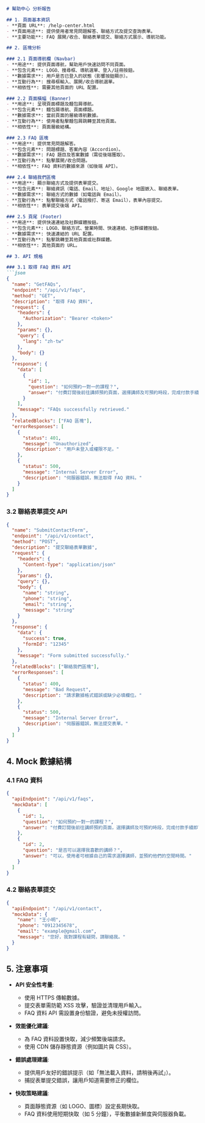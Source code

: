 ```markdown
# 幫助中心 分析報告

## 1. 頁面基本資訊
- **頁面 URL**: /help-center.html
- **頁面用途**: 提供使用者常見問題解答、聯絡方式及提交查詢表單。
- **主要功能**: FAQ 展開/收合、聯絡表單提交、聯絡方式展示、導航功能。

## 2. 區塊分析

### 2.1 頁面導航欄 (Navbar)
- **用途**: 提供頁面導航，幫助用戶快速訪問不同頁面。
- **包含元素**: LOGO、搜尋框、導航選單、登入/註冊按鈕。
- **數據需求**: 用戶是否已登入的狀態（影響按鈕顯示）。
- **互動行為**: 搜尋框輸入、展開/收合導航選單。
- **相依性**: 需要其他頁面的 URL 配置。

### 2.2 頁面橫幅 (Banner)
- **用途**: 呈現頁面標題及麵包屑導航。
- **包含元素**: 麵包屑導航、頁面標題。
- **數據需求**: 當前頁面的層級導航數據。
- **互動行為**: 使用者點擊麵包屑跳轉至其他頁面。
- **相依性**: 頁面層級結構。

### 2.3 FAQ 區塊
- **用途**: 提供常見問題解答。
- **包含元素**: 問題標題、答案內容（Accordion）。
- **數據需求**: FAQ 題目及答案數據（需從後端獲取）。
- **互動行為**: 點擊展開/收合問題。
- **相依性**: FAQ 資料的數據來源（如後端 API）。

### 2.4 聯絡我們區塊
- **用途**: 顯示聯絡方式及提供表單提交。
- **包含元素**: 聯絡資訊（電話、Email、地址）、Google 地圖嵌入、聯絡表單。
- **數據需求**: 聯絡方式的數據（如電話與 Email）。
- **互動行為**: 點擊聯絡方式（電話撥打、寄送 Email），表單內容提交。
- **相依性**: 表單提交後端 API。

### 2.5 頁尾 (Footer)
- **用途**: 提供快速連結及社群媒體按鈕。
- **包含元素**: LOGO、聯絡方式、營業時間、快速連結、社群媒體按鈕。
- **數據需求**: 快速連結的 URL 配置。
- **互動行為**: 點擊跳轉至其他頁面或社群媒體。
- **相依性**: 其他頁面的 URL。

## 3. API 規格

### 3.1 取得 FAQ 資料 API
```json
{
  "name": "GetFAQs",
  "endpoint": "/api/v1/faqs",
  "method": "GET",
  "description": "取得 FAQ 資料",
  "request": {
    "headers": {
      "Authorization": "Bearer <token>"
    },
    "params": {},
    "query": {
      "lang": "zh-tw"
    },
    "body": {}
  },
  "response": {
    "data": [
      {
        "id": 1,
        "question": "如何預約一對一的課程？",
        "answer": "付費訂閱後前往講師預約頁面，選擇講師及可預約時段，完成付款手續即可。"
      }
    ],
    "message": "FAQs successfully retrieved."
  },
  "relatedBlocks": ["FAQ 區塊"],
  "errorResponses": [
    {
      "status": 401,
      "message": "Unauthorized",
      "description": "用戶未登入或權限不足。"
    },
    {
      "status": 500,
      "message": "Internal Server Error",
      "description": "伺服器錯誤，無法取得 FAQ 資料。"
    }
  ]
}
```

### 3.2 聯絡表單提交 API
```json
{
  "name": "SubmitContactForm",
  "endpoint": "/api/v1/contact",
  "method": "POST",
  "description": "提交聯絡表單數據",
  "request": {
    "headers": {
      "Content-Type": "application/json"
    },
    "params": {},
    "query": {},
    "body": {
      "name": "string",
      "phone": "string",
      "email": "string",
      "message": "string"
    }
  },
  "response": {
    "data": {
      "success": true,
      "formId": "12345"
    },
    "message": "Form submitted successfully."
  },
  "relatedBlocks": ["聯絡我們區塊"],
  "errorResponses": [
    {
      "status": 400,
      "message": "Bad Request",
      "description": "請求數據格式錯誤或缺少必填欄位。"
    },
    {
      "status": 500,
      "message": "Internal Server Error",
      "description": "伺服器錯誤，無法提交表單。"
    }
  ]
}
```

## 4. Mock 數據結構

### 4.1 FAQ 資料
```json
{
  "apiEndpoint": "/api/v1/faqs",
  "mockData": [
    {
      "id": 1,
      "question": "如何預約一對一的課程？",
      "answer": "付費訂閱後前往講師預約頁面，選擇講師及可預約時段，完成付款手續即可。"
    },
    {
      "id": 2,
      "question": "是否可以選擇我喜歡的講師？",
      "answer": "可以，使用者可根據自己的需求選擇講師，並預約他們的空閒時間。"
    }
  ]
}
```

### 4.2 聯絡表單提交
```json
{
  "apiEndpoint": "/api/v1/contact",
  "mockData": {
    "name": "王小明",
    "phone": "0912345678",
    "email": "example@gmail.com",
    "message": "您好，我對課程有疑問，請聯絡我。"
  }
}
```

## 5. 注意事項
- **API 安全性考量**:
  - 使用 HTTPS 傳輸數據。
  - 提交表單需防範 XSS 攻擊，驗證並清理用戶輸入。
  - FAQ 資料 API 需設置身份驗證，避免未授權訪問。

- **效能優化建議**:
  - 為 FAQ 資料設置快取，減少頻繁後端請求。
  - 使用 CDN 儲存靜態資源（例如圖片與 CSS）。

- **錯誤處理建議**:
  - 提供用戶友好的錯誤提示（如「無法載入資料，請稍後再試」）。
  - 捕捉表單提交錯誤，讓用戶知道需要修正的欄位。

- **快取策略建議**:
  - 頁面靜態資源（如 LOGO、圖標）設定長期快取。
  - FAQ 資料使用短期快取（如 5 分鐘），平衡數據新鮮度與伺服器負載。
```